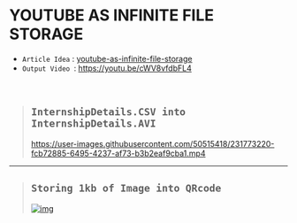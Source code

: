 # YOUTUBE AS INFINITE FILE STORAGE

- `Article Idea` : [youtube-as-infinite-file-storage](https://hackaday.com/2023/02/21/youtube-as-infinite-file-storage/)
- `Output Video `: https://youtu.be/cWV8vfdbFL4

<br>

>## `InternshipDetails.CSV into InternshipDetails.AVI`
>
>https://user-images.githubusercontent.com/50515418/231773220-fcb72885-6495-4237-af73-b3b2eaf9cba1.mp4

--------------------------

>## `Storing 1kb of Image into QRcode`
>
>[![img](https://user-images.githubusercontent.com/50515418/231714672-e7da3656-978d-4e65-b35f-aab2ca3a0803.jpg)](https://github.com/imvickykumar999/YOUTUBE-AS-INFINITE-FILE-STORAGE/blob/main/input/img.png)
